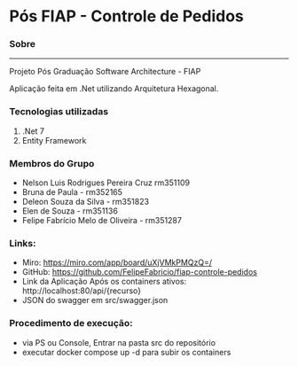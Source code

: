 # Pós FIAP - Controle de Pedidos


### Sobre
                
----

Projeto Pós Graduação Software Architecture - FIAP

Aplicação feita em .Net utilizando Arquitetura Hexagonal.


### Tecnologias utilizadas

1. .Net 7
2. Entity Framework

### Membros do Grupo
- Nelson Luis Rodrigues Pereira Cruz rm351109
- Bruna de Paula - rm352165
- Deleon Souza da Silva - rm351823
- Elen de Souza - rm351136
- Felipe Fabrício Melo de Oliveira - rm351287

### Links:
- Miro: https://miro.com/app/board/uXjVMkPMQzQ=/
- GitHub: https://github.com/FelipeFabricio/fiap-controle-pedidos
- Link da Aplicação Após os containers ativos: http://localhost:80/api/{recurso}
- JSON do swagger em src/swagger.json

### Procedimento de execução:
- via PS ou Console, Entrar na pasta src do repositório
- executar docker compose up -d para subir os containers

